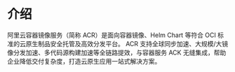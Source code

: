 # 介绍
阿里云容器镜像服务（简称 ACR）是面向容器镜像、Helm Chart 等符合 OCI 标准的云原生制品安全托管及高效分发平台。 ACR 支持全球同步加速、大规模/大镜像分发加速、多代码源构建加速等全链路提效，与容器服务 ACK 无缝集成，帮助企业降低交付复杂度，打造云原生应用一站式解决方案。